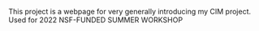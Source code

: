 This project is a webpage for very generally introducing my CIM project.
Used for 2022 NSF-FUNDED SUMMER WORKSHOP
